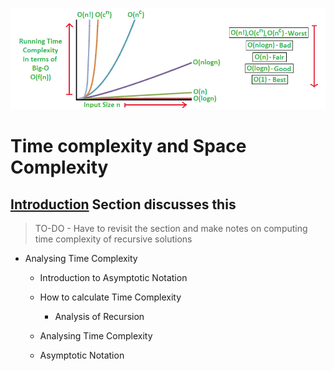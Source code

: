 ![complexities_timeSpace](../../../../resources/complexities_timeSpace.png)
# Time complexity and Space Complexity

## [Introduction](https://practice.geeksforgeeks.org/tracks/PC-W1-I/?batchId=140) Section discusses this

>  TO-DO - Have to revisit the section and make notes on computing time complexity of recursive solutions


- Analysing Time Complexity
   - Introduction to Asymptotic Notation 
   - How to calculate Time Complexity 


     - Analysis of Recursion


    -  Analysing Time Complexity

  - Asymptotic Notation
